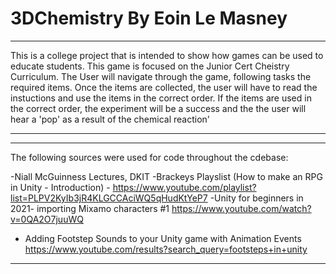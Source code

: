 # 3DChemistry By Eoin Le Masney

***
This is a college project that is intended to show how games can be used to educate students.
This game is focused on the Junior Cert Cheistry Curriculum. The User will navigate through the game, following tasks the required items.
Once the items are collected, the user will have to read the instuctions and use the items in the correct order. If the items are used in the correct order,
the experiment will be a success and the the user will hear a 'pop' as a result of the chemical reaction'

***


***
The following sources were used for code throughout the cdebase:

-Niall McGuinness Lectures, DKIT
-Brackeys Playslist (How to make an RPG in Unity - Introduction) - https://www.youtube.com/playlist?list=PLPV2KyIb3jR4KLGCCAciWQ5qHudKtYeP7
-Unity for beginners in 2021- importing Mixamo characters #1 https://www.youtube.com/watch?v=0QA2O7juuWQ
- Adding Footstep Sounds to your Unity game with Animation Events https://www.youtube.com/results?search_query=footsteps+in+unity

***


